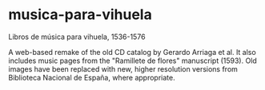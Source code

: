# musica-para-vihuela
Libros de música para vihuela, 1536-1576

A web-based remake of the old CD catalog by Gerardo Arriaga et al. It also includes music pages from the "Ramillete de flores" manuscript (1593). Old images have been replaced with new, higher resolution versions from Biblioteca Nacional de España, where appropriate.
